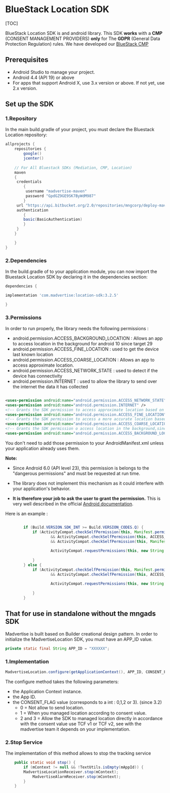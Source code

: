 # BlueStack Location SDK

[TOC]

BlueStack Location SDK is and android library. This SDK **works** with a **CMP** (CONSENT MANAGEMENT PROVIDERS) **only** for The **GDPR** (General Data Protection Regulation) rules. We have developed our [BlueStack CMP]

## Prerequisites

 - Android Studio to manage your project.
 - Android 4.4 (API 19) or above 
 - For apps that support Android X, use 3.x version or above. If not yet, use 2.x version.

## Set up the SDK

### 1.Repository
In the main build.gradle of your project, you must declare the Bluestack Location repository: 

```groovy
allprojects {
    repositories {
        google()
        jcenter()
     
    // For All Bluestack SDKs (Mediation, CMP, Location)
    maven 
    {
     credentials 
        {
         username "madvertise-maven"
         password "GpdGZ9GE9SK7ByWdM987"
        } 
     url "https://api.bitbucket.org/2.0/repositories/mngcorp/deploy-maven-bluestack/src/master"
     authentication 
     	{
        basic(BasicAuthentication)
    	}
     }
	}

    }
}
```

### 2.Dependencies

In the build.gradle of to your application module, you can now import the Bluestack Location  SDK by declaring it in the dependencies section:

```groovy
dependencies {

implementation 'com.madvertise:location-sdk:3.2.5'

}
```

### 3.Permissions
In order to run properly, the library needs the following permissions : 

* android.permission.ACCESS_BACKGROUND_LOCATION : Allows an app to access location in the background for android 10 since target 29
* android.permission.ACCESS_FINE_LOCATION : used to get the device last known location
* android.permission.ACCESS_COARSE_LOCATION : Allows an app to access approximate location.
* android.permission.ACCESS_NETWORK_STATE : used to detect if the device has connectivity
* android.permission.INTERNET : used to allow the library to send over the internet the data it has collected

```xml

<uses-permission android:name="android.permission.ACCESS_NETWORK_STATE" />
<uses-permission android:name="android.permission.INTERNET" />
<!-- Grants the SDK permission to access approximate location based on cell tower. -->
<uses-permission android:name="android.permission.ACCESS_FINE_LOCATION" />
<!-- Grants the SDK permission to access a more accurate location based on GPS. -->
<uses-permission android:name="android.permission.ACCESS_COARSE_LOCATION" />
<!-- Grants the SDK permission o access location in the background,since android 10 and target 29. -->
<uses-permission android:name="android.permission.ACCESS_BACKGROUND_LOCATION" />

```

You don't need to add those permission to your AndroidManifest.xml unless your application already uses them.



**Note:**

- Since Android 6.0 (API level 23), this permission is belongs to the "dangerous permissions" and must be requested at run time.

- The library does not implement this mechanism as it could interfere with your application's behavior.

- **It is therefore your job to ask the user to grant the permission.** This is very well described in the official [Android documentation](https://developer.android.com/training/permissions/requesting.html).


Here is an example :

```java

        if (Build.VERSION.SDK_INT >= Build.VERSION_CODES.Q) {
            if (ActivityCompat.checkSelfPermission(this, Manifest.permission.ACCESS_FINE_LOCATION) != PackageManager.PERMISSION_GRANTED
                    && ActivityCompat.checkSelfPermission(this, ACCESS_COARSE_LOCATION) != PackageManager.PERMISSION_GRANTED
                    && ActivityCompat.checkSelfPermission(this, Manifest.permission.ACCESS_BACKGROUND_LOCATION) != PackageManager.PERMISSION_GRANTED) {
                    
                    ActivityCompat.requestPermissions(this, new String[]{Manifest.permission.ACCESS_FINE_LOCATION, Manifest.permission.ACCESS_COARSE_LOCATION, Manifest.permission.ACCESS_BACKGROUND_LOCATION}, LOCATION_REQUEST_CODE);
			
            }
        } else {
            if (ActivityCompat.checkSelfPermission(this, Manifest.permission.ACCESS_FINE_LOCATION) != PackageManager.PERMISSION_GRANTED
                    && ActivityCompat.checkSelfPermission(this, ACCESS_COARSE_LOCATION) != PackageManager.PERMISSION_GRANTED) {
                    
                    ActivityCompat.requestPermissions(this, new String[]{Manifest.permission.ACCESS_FINE_LOCATION, Manifest.permission.ACCESS_COARSE_LOCATION}, LOCATION_REQUEST_CODE);
                
            }
        }

```

## That for use in standalone without the mngads SDK

Madvertise is built based on Builder creational design pattern.
In order to initialize the MadvertiseLocation SDK, you must have an APP_ID value. 

```java
private static final String APP_ID = "XXXXXX";

```

### 1.Implementation 

```java
MadvertiseLocation.configure(getApplicationContext(), APP_ID, CONSENT_FLAG).start();
```
The configure method takes the following parameters:

- the Application Context instance.
- the App ID.
- the CONSENT_FLAG value (corresponds to a int : 0,1,2 or 3). (since 3.2)
	- 0 = Not allow to send location.
	- 1 = When you managed location according to consent value.
	- 2 and 3 = Allow the SDK to managed location directly in accordance with the consent value use TCF v1 or TCF v2, see with the madvertise team it depends on your implementation.

### 2.Stop Service 
The implementation of this method allows to stop the tracking service

```java
    public static void stop() {
        if (mContext != null && !TextUtils.isEmpty(mAppId)) {
        MadvertiseLocationReceiver.stop(mContext);
            MadvertiseAlarmReceiver.stop(mContext);
        }
    }
```
     

[BlueStack CMP]:https://bitbucket.org/mngcorp/madvertise-gdpr-cmp-android/wiki/Home